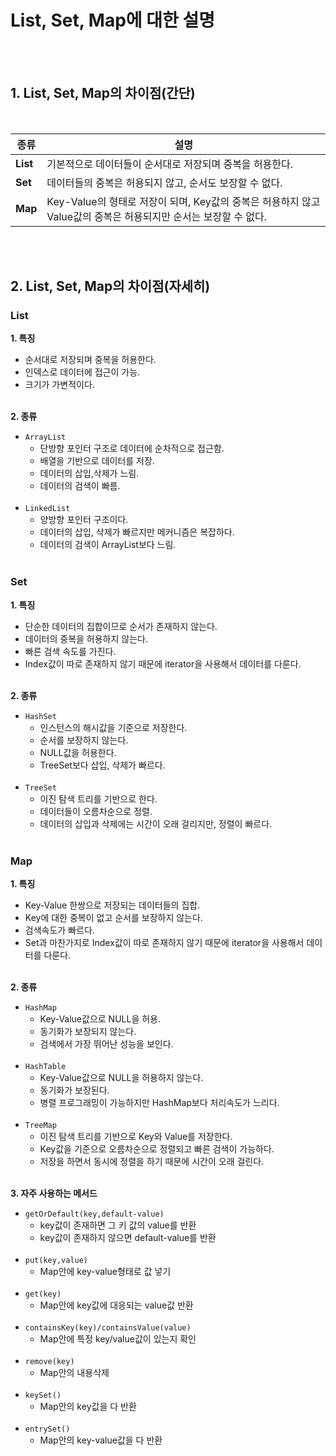 # List, Set, Map에 대한 설명
</br></br>

## 1. List, Set, Map의 차이점(간단)
</br>

|종류|설명|
|--|--|
|**List**|기본적으로 데이터들이 순서대로 저장되며 중복을 허용한다.|
|**Set**|데이터들의 중복은 허용되지 않고, 순서도 보장할 수 없다.|
|**Map**|Key-Value의 형태로 저장이 되며, Key값의 중복은 허용하지 않고 Value값의 중복은 허용되지만 순서는 보장할 수 없다.|

</br></br>

## 2. List, Set, Map의 차이점(자세히)

### **List**
**1. 특징**
- 순서대로 저장되며 중복을 허용한다.
- 인덱스로 데이터에 접근이 가능.
- 크기가 가변적이다.
</br></br>

**2. 종류**
- `ArrayList`
    - 단방향 포인터 구조로 데이터에 순차적으로 접근함.
    - 배열을 기반으로 데이터를 저장.
    - 데이터의 삽입,삭제가 느림.
    - 데이터의 검색이 빠름.
    </br></br>
- `LinkedList`
    - 양방향 포인터 구조이다.
    - 데이터의 삽입, 삭제가 빠르지만 메커니즘은 복잡하다.
    - 데이터의 검색이 ArrayList보다 느림.
</br></br>

### **Set**
**1. 특징**
- 단순한 데이터의 집합이므로 순서가 존재하지 않는다.
- 데이터의 중복을 허용하지 않는다.
- 빠른 검색 속도를 가진다.
- Index값이 따로 존재하지 않기 때문에 iterator을 사용해서 데이터를 다룬다.
</br></br>

**2. 종류**
- `HashSet`
    - 인스턴스의 해시값을 기준으로 저장한다.
    - 순서를 보장하지 않는다.
    - NULL값을 허용한다.
    - TreeSet보다 삽입, 삭제가 빠르다.
</br></br>
- `TreeSet`
    - 이진 탐색 트리를 기반으로 한다.
    - 데이터들이 오름차순으로 정렬.
    - 데이터의 삽입과 삭제에는 시간이 오래 걸리지만, 정렬이 빠르다.
</br></br>

### **Map**
**1. 특징**
- Key-Value 한쌍으로 저장되는 데이터들의 집합.</br>
- Key에 대한 중복이 없고 순서를 보장하지 않는다.</br>
- 검색속도가 빠르다.</br>
- Set과 마찬가지로 Index값이 따로 존재하지 않기 때문에 iterator을 사용해서 데이터를 다룬다.
</br></br>

**2. 종류**
- `HashMap`
    - Key-Value값으로 NULL을 허용.
    - 동기화가 보장되지 않는다.
    - 검색에서 가장 뛰어난 성능을 보인다.
</br></br>
- `HashTable`
    - Key-Value값으로 NULL을 허용하지 않는다.
    - 동기화가 보장된다.
    - 병렬 프로그래밍이 가능하지만 HashMap보다 처리속도가 느리다.
</br></br>
- `TreeMap`
    - 이진 탐색 트리를 기반으로 Key와 Value를 저장한다.
    - Key값을 기준으로 오름차순으로 정렬되고 빠른 검색이 가능하다.
    - 저장을 하면서 동시에 정렬을 하기 때문에 시간이 오래 걸린다.
</br></br>

**3. 자주 사용하는 메서드**
- `getOrDefault(key,default-value)`
    - key값이 존재하면 그 키 값의 value를 반환
    - key값이 존재하지 않으면 default-value를 반환
</br></br>
- `put(key,value)`
    - Map안에 key-value형태로 값 넣기
</br></br>
- `get(key)`
    - Map안에 key값에 대응되는 value값 반환
</br></br>
- `containsKey(key)/containsValue(value)`
    - Map안에 특정 key/value값이 있는지 확인
</br></br>
- `remove(key)`
    - Map안의 내용삭제
</br></br>
- `keySet()`
    - Map안의 key값을 다 반환
</br></br>
- `entrySet()`
    - Map안의 key-value값을 다 반환

